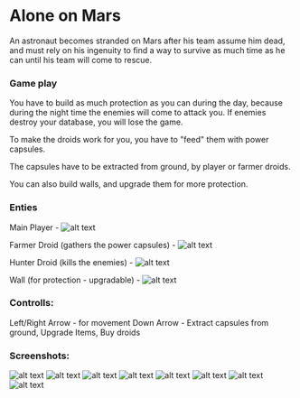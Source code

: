 # Alone on Mars
An astronaut becomes stranded on Mars after his team assume him dead, and must rely on his ingenuity to find a way to survive as much time as he can until his team will come to rescue.


### Game play
You have to build as much protection as you can during the day, because during the night time the enemies will come to attack you.
If enemies destroy your database, you will lose the game.

To make the droids work for you, you have to "feed" them with power capsules.

The capsules have to be extracted from ground, by player or farmer droids.

You can also build walls, and upgrade them for more protection.
### Enties

Main Player - ![alt text](http://i.imgur.com/jJ19e5r.png)

Farmer Droid (gathers the power capsules) - ![alt text](http://i.imgur.com/VFdNfOn.png)

Hunter Droid (kills the enemies) - ![alt text](http://i.imgur.com/GQmQhUU.png)


Wall (for protection - upgradable) - ![alt text](http://i.imgur.com/mW1ufeD.png)


### Controlls:
Left/Right Arrow - for movement
Down Arrow - Extract capsules from ground, Upgrade Items, Buy droids


### Screenshots: 
![alt text](http://i.imgur.com/0S2mvR8.png)
![alt text](http://i.imgur.com/prIr5ir.png)
![alt text](http://i.imgur.com/MYT8cBM.png)
![alt text](http://i.imgur.com/F4q4uAU.png)
![alt text](http://i.imgur.com/wJQXGux.png)
![alt text](http://i.imgur.com/9oCHgCK.png)
![alt text](http://i.imgur.com/ixCjo8H.png)
![alt text](http://i.imgur.com/oMZSY1Q.png)
